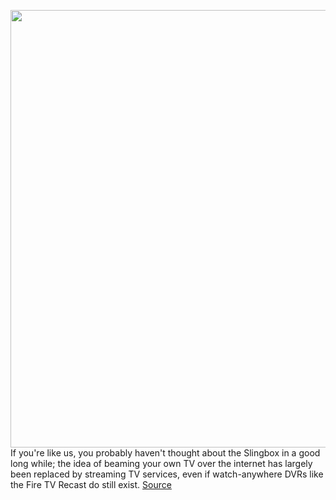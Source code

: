 <img src='https://cdn.vox-cdn.com/thumbor/8V41p0OqEM4kzLH5rfEjakIPyfs=/0x0:1020x680/1200x800/filters:focal(445x302:607x464)/cdn.vox-cdn.com/uploads/chorus_image/image/67762845/slingboxm1-1020-2.0.jpg' width='700px' /><br/>
If you're like us, you probably haven't thought about the Slingbox in a good long while; the idea of beaming your own TV over the internet has largely been replaced by streaming TV services, even if watch-anywhere DVRs like the Fire TV Recast do still exist.
<a href='https://www.theverge.com/2020/11/9/21557578/slingbox-discontinued-servers-sunset'> Source <a/>